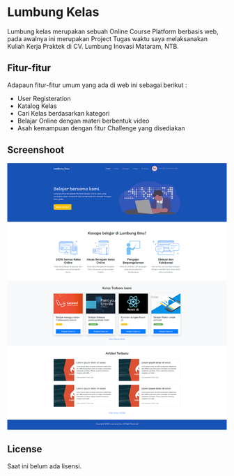 # Lumbung Kelas

Lumbung kelas merupakan sebuah Online Course Platform berbasis web, pada awalnya ini merupakan Project Tugas waktu saya melaksanakan Kuliah Kerja Praktek di CV. Lumbung Inovasi Mataram, NTB.

## Fitur-fitur

Adapaun fitur-fitur umum yang ada di web ini sebagai berikut :

-   User Registeration
-   Katalog Kelas
-   Cari Kelas berdasarkan kategori
-   Belajar Online dengan materi berbentuk video
-   Asah kemampuan dengan fitur Challenge yang disediakan

## Screenshoot

![alt text](public/global/images/ss-landing-page.png)

## License

Saat ini belum ada lisensi.

